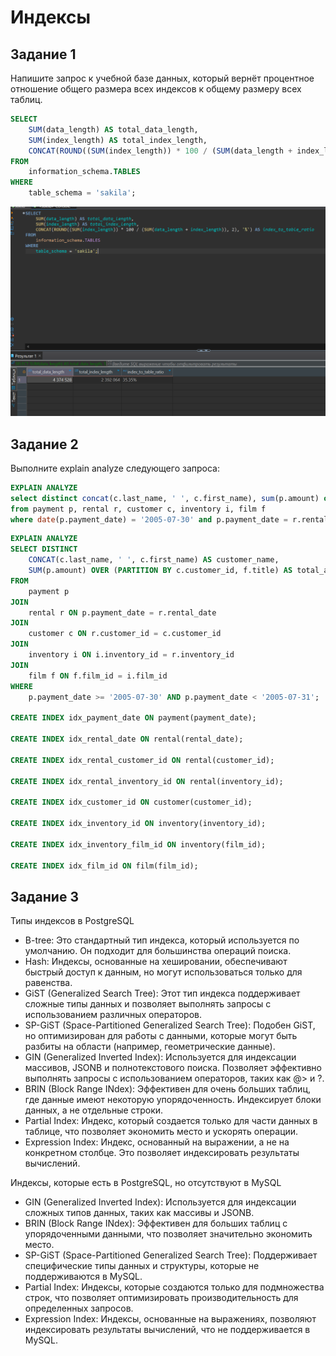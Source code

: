 # Индексы

## Задание 1

Напишите запрос к учебной базе данных, который вернёт процентное отношение общего размера всех индексов к общему размеру всех таблиц.

```sql
SELECT
    SUM(data_length) AS total_data_length,
    SUM(index_length) AS total_index_length,
    CONCAT(ROUND((SUM(index_length)) * 100 / (SUM(data_length + index_length)), 2), '%') AS index_to_table_ratio
FROM
    information_schema.TABLES
WHERE
    table_schema = 'sakila';
```

![relation](./img/relation.png)

## Задание 2

Выполните explain analyze следующего запроса:

```sql
EXPLAIN ANALYZE
select distinct concat(c.last_name, ' ', c.first_name), sum(p.amount) over (partition by c.customer_id, f.title)
from payment p, rental r, customer c, inventory i, film f
where date(p.payment_date) = '2005-07-30' and p.payment_date = r.rental_date and r.customer_id = c.customer_id and i.inventory_id = r.inventory_id
```

```sql
EXPLAIN ANALYZE
SELECT DISTINCT
    CONCAT(c.last_name, ' ', c.first_name) AS customer_name,
    SUM(p.amount) OVER (PARTITION BY c.customer_id, f.title) AS total_amount
FROM
    payment p
JOIN
    rental r ON p.payment_date = r.rental_date
JOIN
    customer c ON r.customer_id = c.customer_id
JOIN
    inventory i ON i.inventory_id = r.inventory_id
JOIN
    film f ON f.film_id = i.film_id
WHERE
    p.payment_date >= '2005-07-30' AND p.payment_date < '2005-07-31';

CREATE INDEX idx_payment_date ON payment(payment_date);

CREATE INDEX idx_rental_date ON rental(rental_date);

CREATE INDEX idx_rental_customer_id ON rental(customer_id);

CREATE INDEX idx_rental_inventory_id ON rental(inventory_id);

CREATE INDEX idx_customer_id ON customer(customer_id);

CREATE INDEX idx_inventory_id ON inventory(inventory_id);

CREATE INDEX idx_inventory_film_id ON inventory(film_id);

CREATE INDEX idx_film_id ON film(film_id);
```

## Задание 3

Типы индексов в PostgreSQL

- B-tree: Это стандартный тип индекса, который используется по умолчанию. Он подходит для большинства операций поиска.
- Hash: Индексы, основанные на хешировании, обеспечивают быстрый доступ к данным, но могут использоваться только для равенства.
- GiST (Generalized Search Tree): Этот тип индекса поддерживает сложные типы данных и позволяет выполнять запросы с использованием различных операторов.
- SP-GiST (Space-Partitioned Generalized Search Tree): Подобен GiST, но оптимизирован для работы с данными, которые могут быть разбиты на области (например, геометрические данные).
- GIN (Generalized Inverted Index): Используется для индексации массивов, JSONB и полнотекстового поиска. Позволяет эффективно выполнять запросы с использованием операторов, таких как @> и ?.
- BRIN (Block Range INdex): Эффективен для очень больших таблиц, где данные имеют некоторую упорядоченность. Индексирует блоки данных, а не отдельные строки.
- Partial Index: Индекс, который создается только для части данных в таблице, что позволяет экономить место и ускорять операции.
- Expression Index: Индекс, основанный на выражении, а не на конкретном столбце. Это позволяет индексировать результаты вычислений.

Индексы, которые есть в PostgreSQL, но отсутствуют в MySQL

- GIN (Generalized Inverted Index): Используется для индексации сложных типов данных, таких как массивы и JSONB.
- BRIN (Block Range INdex): Эффективен для больших таблиц с упорядоченными данными, что позволяет значительно экономить место.
- SP-GiST (Space-Partitioned Generalized Search Tree): Поддерживает специфические типы данных и структуры, которые не поддерживаются в MySQL.
- Partial Index: Индексы, которые создаются только для подмножества строк, что позволяет оптимизировать производительность для определенных запросов.
- Expression Index: Индексы, основанные на выражениях, позволяют индексировать результаты вычислений, что не поддерживается в MySQL.
